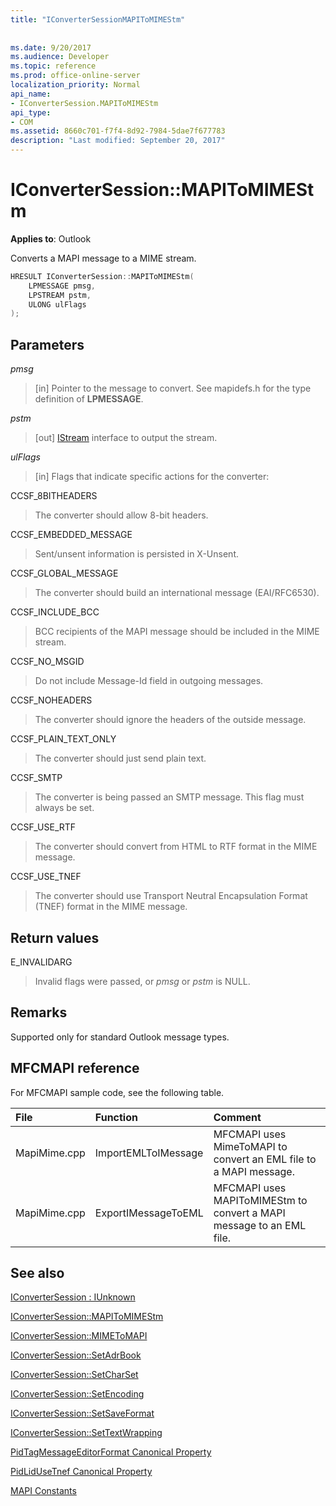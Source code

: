 ```yaml
---
title: "IConverterSessionMAPIToMIMEStm"
 
 
ms.date: 9/20/2017
ms.audience: Developer
ms.topic: reference
ms.prod: office-online-server
localization_priority: Normal
api_name:
- IConverterSession.MAPIToMIMEStm
api_type:
- COM
ms.assetid: 8660c701-f7f4-8d92-7984-5dae7f677783
description: "Last modified: September 20, 2017"
---
```


# IConverterSession::MAPIToMIMEStm
 
  
**Applies to**: Outlook 
  
Converts a MAPI message to a MIME stream.
  
```cpp
HRESULT IConverterSession::MAPIToMIMEStm( 
    LPMESSAGE pmsg, 
    LPSTREAM pstm, 
    ULONG ulFlags 
);
```

## Parameters

 _pmsg_
  
> [in] Pointer to the message to convert. See mapidefs.h for the type definition of **LPMESSAGE**.
    
 _pstm_
  
> [out] [IStream](http://msdn.microsoft.com/en-us/library/aa380034%28VS.85%29.aspx) interface to output the stream. 
    
 _ulFlags_
  
>  [in] Flags that indicate specific actions for the converter: 
    
CCSF_8BITHEADERS
  
> The converter should allow 8-bit headers.
    
CCSF_EMBEDDED_MESSAGE
  
> Sent/unsent information is persisted in X-Unsent.
    
CCSF_GLOBAL_MESSAGE
  
> The converter should build an international message (EAI/RFC6530).
    
CCSF_INCLUDE_BCC
  
> BCC recipients of the MAPI message should be included in the MIME stream.
    
CCSF_NO_MSGID
  
> Do not include Message-Id field in outgoing messages.
    
CCSF_NOHEADERS
  
> The converter should ignore the headers of the outside message.
    
CCSF_PLAIN_TEXT_ONLY
  
> The converter should just send plain text.
    
CCSF_SMTP
  
> The converter is being passed an SMTP message. This flag must always be set.
    
CCSF_USE_RTF
  
> The converter should convert from HTML to RTF format in the MIME message.
    
CCSF_USE_TNEF
  
> The converter should use Transport Neutral Encapsulation Format (TNEF) format in the MIME message.
    
## Return values

E_INVALIDARG
  
> Invalid flags were passed, or  *pmsg*  or  *pstm*  is NULL. 
    
## Remarks

Supported only for standard Outlook message types.
  
## MFCMAPI reference

For MFCMAPI sample code, see the following table.
  
|**File**|**Function**|**Comment**|
|:-----|:-----|:-----|
|MapiMime.cpp  <br/> |ImportEMLToIMessage  <br/> |MFCMAPI uses MimeToMAPI to convert an EML file to a MAPI message.  <br/> |
|MapiMime.cpp  <br/> |ExportIMessageToEML  <br/> |MFCMAPI uses MAPIToMIMEStm to convert a MAPI message to an EML file.  <br/> |
   
## See also



[IConverterSession : IUnknown](iconvertersessioniunknown.md)
  
[IConverterSession::MAPIToMIMEStm](iconvertersession-mapitomimestm.md)
  
[IConverterSession::MIMEToMAPI](iconvertersession-mimetomapi.md)
  
[IConverterSession::SetAdrBook](iconvertersession-setadrbook.md)
  
[IConverterSession::SetCharSet](iconvertersession-setcharset.md)
  
[IConverterSession::SetEncoding](iconvertersession-setencoding.md)
  
[IConverterSession::SetSaveFormat](iconvertersession-setsaveformat.md)
  
[IConverterSession::SetTextWrapping](iconvertersession-settextwrapping.md)
  
[PidTagMessageEditorFormat Canonical Property](pidtagmessageeditorformat-canonical-property.md)
  
[PidLidUseTnef Canonical Property](pidlidusetnef-canonical-property.md)


[MAPI Constants](mapi-constants.md)

